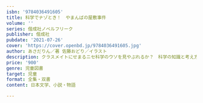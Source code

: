 ```yaml
---
isbn: '9784036491605'
title: 科学でナゾとき！　やまんばの屋敷事件
volume: ''
series: 偕成社ノベルフリーク
publisher: 偕成社
pubdate: '2021-07-26'
cover: 'https://cover.openbd.jp/9784036491605.jpg'
author: あさだりん／著 佐藤おどり／イラスト
description: クラスメイトにせまるニセ科学のウソを見やぶれるか？　科学の知識と考え方で学校の事件のナゾをときあかす！　好評シリーズ第2弾。
price: '900'
genre: 児童図書
target: 児童
format: 全集・双書
content: 日本文学、小説・物語

---
```

